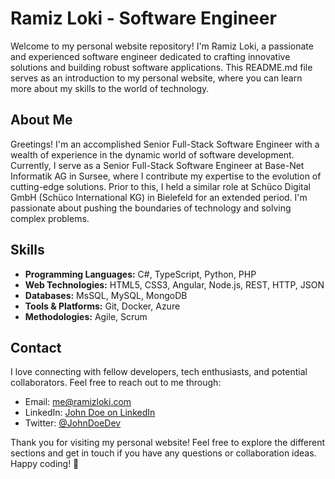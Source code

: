 # Ramiz Loki - Software Engineer

Welcome to my personal website repository! I'm Ramiz Loki, a passionate and experienced software engineer dedicated to crafting innovative solutions and building robust software applications. This README.md file serves as an introduction to my personal website, where you can learn more about my skills to the world of technology.

## About Me

Greetings! I'm an accomplished Senior Full-Stack Software Engineer with a wealth of experience in the dynamic world of software development. Currently, I serve as a Senior Full-Stack Software Engineer at Base-Net Informatik AG in Sursee, where I contribute my expertise to the evolution of cutting-edge solutions. Prior to this, I held a similar role at Schüco Digital GmbH (Schüco International KG) in Bielefeld for an extended period.
I'm passionate about pushing the boundaries of technology and solving complex problems. 

## Skills

- **Programming Languages:** C#, TypeScript, Python, PHP
- **Web Technologies:** HTML5, CSS3, Angular, Node.js, REST, HTTP, JSON
- **Databases:** MsSQL, MySQL, MongoDB
- **Tools & Platforms:** Git, Docker, Azure
- **Methodologies:** Agile, Scrum

## Contact

I love connecting with fellow developers, tech enthusiasts, and potential collaborators. Feel free to reach out to me through:

- Email: me@ramizloki.com
- LinkedIn: [John Doe on LinkedIn](https://www.linkedin.com/in/ramizloki/)
- Twitter: [@JohnDoeDev](https://twitter.com/ramizloki)


Thank you for visiting my personal website! Feel free to explore the different sections and get in touch if you have any questions or collaboration ideas. Happy coding! 🚀